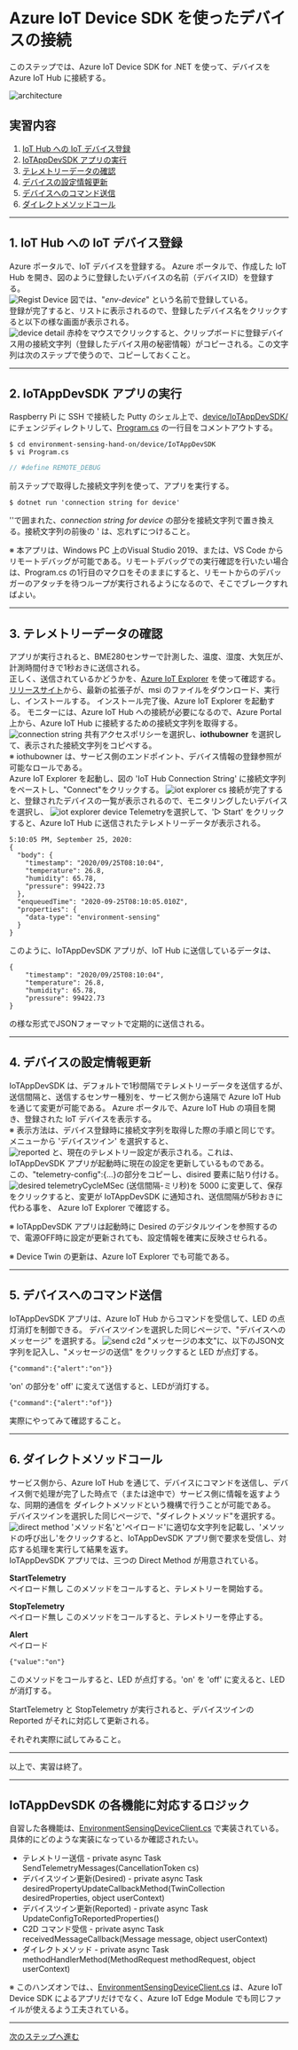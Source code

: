 # Azure IoT Device SDK を使ったデバイスの接続  
このステップでは、Azure IoT Device SDK for .NET を使って、デバイスを Azure IoT Hub に接続する。 

![architecture](../images/device/device-sdk.png)

## 実習内容
1. [IoT Hub への IoT デバイス登録](#1-iot-hub-への-iot-デバイス登録) 
2. [IoTAppDevSDK アプリの実行](#2-iotappdevsdk-アプリの実行)
3. [テレメトリーデータの確認](#3-テレメトリーデータの確認) 
4. [デバイスの設定情報更新](#4-デバイスの設定情報更新) 
5. [デバイスへのコマンド送信](#5-デバイスへのコマンド送信) 
6. [ダイレクトメソッドコール](#6-ダイレクトメソッドコール) 
---
## 1. IoT Hub への IoT デバイス登録  
Azure ポータルで、IoT デバイスを登録する。 
Azure ポータルで、作成した IoT Hub を開き、図のように登録したいデバイスの名前（デバイスID）を登録する。  
![Regist Device](../images/sdk-app/regist-device.png) 
図では、"<i>env-device</i>" という名前で登録している。  
登録が完了すると、リストに表示されるので、登録したデバイス名をクリックすると以下の様な画面が表示される。  
![device detail](../images/sdk-app/get-connection-string.png)
赤枠をマウスでクリックすると、クリップボードに登録デバイス用の接続文字列（登録したデバイス用の秘密情報）がコピーされる。この文字列は次のステップで使うので、コピーしておくこと。 

--- 
## 2. IoTAppDevSDK アプリの実行 
Raspberry Pi に SSH で接続した Putty のシェル上で、[device/IoTAppDevSDK/](../device/IoTAppDevSDK) にチェンジディレクトリして、[Program.cs](../device/IoTAppDevSDK/Program.cs) の一行目をコメントアウトする。  
```
$ cd environment-sensing-hand-on/device/IoTAppDevSDK
$ vi Program.cs
```
```C#
// #define REMOTE_DEBUG

```

前ステップで取得した接続文字列を使って、アプリを実行する。 
```
$ dotnet run 'connection string for device'
```
''で囲まれた、<i>connection string for device</i> の部分を接続文字列で置き換える。接続文字列の前後の ' は、忘れずにつけること。  

※ 本アプリは、Windows PC 上のVisual Studio 2019、または、VS Code からリモートデバッグが可能である。リモートデバッグでの実行確認を行いたい場合は、Program.cs の1行目のマクロをそのままにすると、リモートからのデバッガーのアタッチを待つループが実行されるようになるので、そこでブレークすればよい。


--- 
## 3. テレメトリーデータの確認 
アプリが実行されると、BME280センサーで計測した、温度、湿度、大気圧が、計測時間付きで1秒おきに送信される。  
正しく、送信されているかどうかを、[Azure IoT Explorer](https://docs.microsoft.com/ja-jp/azure/iot-pnp/howto-use-iot-explorer) を使って確認する。  
[リリースサイト](https://github.com/Azure/azure-iot-explorer/releases)から、最新の拡張子が、msi のファイルをダウンロード、実行し、インストールする。 
インストール完了後、Azure IoT Explorer を起動する。 
モニターには、Azure IoT Hub への接続が必要になるので、Azure Portal 上から、Azure IoT Hub に接続するための接続文字列を取得する。 
![connection string](../images/iothub/get-iothub-connection-string.png)
共有アクセスポリシーを選択し、<b>iothubowner</b> を選択して、表示された接続文字列をコピペする。  
※ iothubowner は、サービス側のエンドポイント、デバイス情報の登録参照が可能なロールである。  
Azure IoT Explorer を起動し、図の 'IoT Hub Connection String' に接続文字列をペーストし、"Connect"をクリックする。
![iot explorer cs](../images/iothub/set-iothub-connection-string-to-iotexplorer.png)
接続が完了すると、登録されたデバイスの一覧が表示されるので、モニタリングしたいデバイスを選択し、 
![iot explorer device](../images/iothub/iot-explorer-telemetry.png)
Telemetryを選択して、'▷ Start' をクリックすると、Azure IoT Hub に送信されたテレメトリーデータが表示される。  
```
5:10:05 PM, September 25, 2020:
{
  "body": {
    "timestamp": "2020/09/25T08:10:04",
    "temperature": 26.8,
    "humidity": 65.78,
    "pressure": 99422.73
  },
  "enqueuedTime": "2020-09-25T08:10:05.010Z",
  "properties": {
    "data-type": "environment-sensing"
  }
}
```
このように、IoTAppDevSDK アプリが、IoT Hub に送信しているデータは、
```
{
    "timestamp": "2020/09/25T08:10:04",
    "temperature": 26.8,
    "humidity": 65.78,
    "pressure": 99422.73
}
```
の様な形式でJSONフォーマットで定期的に送信される。

--- 
## 4. デバイスの設定情報更新 
IoTAppDevSDK は、デフォルトで1秒間隔でテレメトリーデータを送信するが、送信間隔と、送信するセンサー種別を、サービス側から遠隔で Azure IoT Hub を通じて変更が可能である。 
Azure ポータルで、Azure IoT Hub の項目を開き、登録された IoT デバイスを表示する。  
※ 表示方法は、デバイス登録時に接続文字列を取得した際の手順と同じです。  
メニューから 'デバイスツイン' を選択すると、  
![reported](../images/sdk-app/show-reported.png)
と、現在のテレメトリー設定が表示される。これは、IoTAppDevSDK アプリが起動時に現在の設定を更新しているものである。  
この、"telemetry-config":{...}の部分をコピーし、disired 要素に貼り付ける。  
![desired](../images/sdk-app/update-desired.png)
telemetryCycleMSec (送信間隔-ミリ秒)を 5000 に変更して、保存をクリックすると、変更が IoTAppDevSDK に通知され、送信間隔が5秒おきに代わる事を、 Azure IoT Explorer で確認する。  

※ IoTAppDevSDK アプリは起動時に Desired のデジタルツインを参照するので、電源OFF時に設定が更新されても、設定情報を確実に反映させられる。  

※ Device Twin の更新は、Azure IoT Explorer でも可能である。

--- 
## 5. デバイスへのコマンド送信 
IoTAppDevSDK アプリは、Azure IoT Hub からコマンドを受信して、LED の点灯消灯を制御できる。 
デバイスツインを選択した同じページで、"デバイスへのメッセージ" を選択する。
![send c2d](../images/sdk-app/send-c2d.png)
"メッセージの本文"に、以下のJSON文字列を記入し、"メッセージの送信" をクリックすると LED が点灯する。
```
{"command":{"alert":"on"}}
```
'on' の部分を' off' に変えて送信すると、LEDが消灯する。 
```
{"command":{"alert":"of"}}
```
実際にやってみて確認すること。  

--- 
## 6. ダイレクトメソッドコール 
サービス側から、Azure IoT Hub を通じて、デバイスにコマンドを送信し、デバイス側で処理が完了した時点で（または途中で）サービス側に情報を返すような、同期的通信を ダイレクトメソッドという機構で行うことが可能である。  
デバイスツインを選択した同じページで、"ダイレクトメソッド"を選択する。
![direct method](../images/sdk-app/invoke-direct-method.png)
'メソッド名'と'ペイロード'に適切な文字列を記載し、'メソッドの呼び出し'をクリックすると、IoTAppDevSDK アプリ側で要求を受信し、対応する処理を実行して結果を返す。  
IoTAppDevSDK アプリでは、三つの Direct Method が用意されている。  

<b>StartTelemetry</b>  
ペイロード無し
このメソッドをコールすると、テレメトリーを開始する。  

<b>StopTelemetry</b>  
ペイロード無し
このメソッドをコールすると、テレメトリーを停止する。  

<b>Alert</b>  
ペイロード
```
{"value":"on"}
```
このメソッドをコールすると、LED が点灯する。'on' を 'off' に変えると、LEDが消灯する。 

StartTelemetry と StopTelemetry が実行されると、デバイスツインの Reported がそれに対応して更新される。  

それぞれ実際に試してみること。

---

以上で、実習は終了。 


--- 
## IoTAppDevSDK の各機能に対応するロジック  
自習した各機能は、[EnvironmentSensingDeviceClient.cs](../device/IoTAppDevSDK/EG/IoT/EnvironmentSensing/EnvironmentSensingDeviceClient.cs) で実装されている。具体的にどのような実装になっているか確認されたい。  
- テレメトリー送信 - private async Task SendTelemetryMessages(CancellationToken cs)
- デバイスツイン更新(Desired) - private async Task desiredPropertyUpdateCallbackMethod(TwinCollection desiredProperties, object userContext)
- デバイスツイン更新(Reported) - private async Task UpdateConfigToReportedProperties()
- C2D コマンド受信 - private async Task<MessageResponse> receivedMessageCallback(Message message, object userContext)
- ダイレクトメソッド - private async Task<MethodResponse> methodHandlerMethod(MethodRequest methodRequest, object userContext)

※ このハンズオンでは、、[EnvironmentSensingDeviceClient.cs](../device/IoTAppDevSDK/EG/IoT/EnvironmentSensing/EnvironmentSensingDeviceClient.cs) は、Azure IoT Device SDK によるアプリだけでなく、Azure IoT Edge Module でも同じファイルが使えるよう工夫されている。

---
[次のステップへ進む](IoTEdgeModule.md)